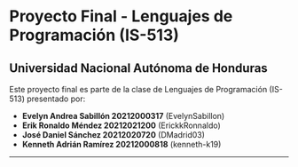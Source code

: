 # Proyecto Final - Lenguajes de Programación (IS-513)

## Universidad Nacional Autónoma de Honduras

Este proyecto final es parte de la clase de Lenguajes de Programación (IS-513) presentado por:

- **Evelyn Andrea Sabillón 20212000317**
     (EvelynSabillon)
- **Erik Ronaldo Méndez 20212021200**
     (ErickkRonnaldo)
- **José Daniel Sánchez 20212020720**
     (DMadrid03)
- **Kenneth Adrián Ramírez 20212000818**
     (kenneth-k19)


---
